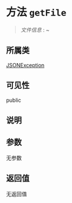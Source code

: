 # 方法 `getFile`

> *文件信息* : ~

## 所属类 

[JSONException](../JSONException.md)

## 可见性

 public 

## 说明



## 参数


无参数


## 返回值

无返回值
